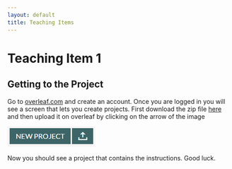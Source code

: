 ```yaml
---
layout: default
title: Teaching Items
---
```

# Teaching Item 1

## Getting to the Project 

Go to [overleaf.com](http://www.overleaf.com) and create an account. Once you are logged in you will see a screen that lets you create projects. First download the zip file [here](/NSC-Math-181/images/math-181-teaching.zip) and then upload it on overleaf by clicking on the arrow of the image

![Upload Image](images/Unzip.PNG)

Now you should see a project that contains the instructions. Good luck.

